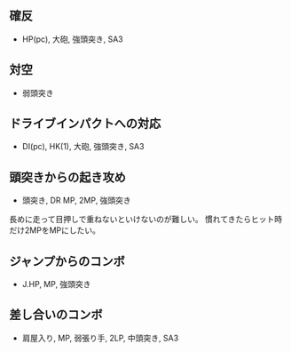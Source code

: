 ## 確反

- HP(pc), 大砲, 強頭突き, SA3

## 対空

- 弱頭突き

## ドライブインパクトへの対応

- DI(pc), HK(1), 大砲, 強頭突き, SA3

## 頭突きからの起き攻め

- 頭突き, DR MP, 2MP, 強頭突き

長めに走って目押しで重ねないといけないのが難しい。
慣れてきたらヒット時だけ2MPをMPにしたい。

## ジャンプからのコンボ

- J.HP, MP, 強頭突き

## 差し合いのコンボ

- 肩屋入り, MP, 弱張り手, 2LP, 中頭突き, SA3
